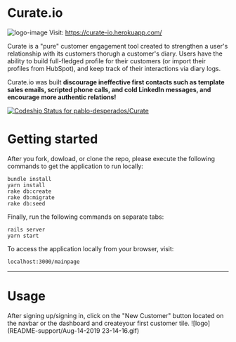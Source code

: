 # Curate.io

![logo-image](https://camo.githubusercontent.com/0ece5c75b9d0b22afc3856ddafd133514835f1b2/68747470733a2f2f7265732e636c6f7564696e6172792e636f6d2f646978353273666e652f696d6167652f75706c6f61642f76313536353833323335312f4c4f474f2e706e67)
Visit: https://curate-io.herokuapp.com/

Curate is a "pure" customer engagement tool created to strengthen a user's relationship with its customers thorugh a customer's diary. Users have the ability to build full-fledged profile for their customers (or import their profiles from HubSpot), and keep track of their interactions via diary logs.

Curate.io was built **discourage ineffective first contacts such as template sales emails, scripted phone calls, and cold LinkedIn messages, and encourage more authentic relations!**

[![Codeship Status for pablo-desperados/Curate](https://app.codeship.com/projects/651b83a0-8f76-0137-ff27-3e651be3cb93/status?branch=master)](https://app.codeship.com/projects/355925)


# Getting started

After you fork, dowload, or clone the repo, please execute the following commands to get the application to run locally:

```
bundle install
yarn install
rake db:create
rake db:migrate
rake db:seed
```
Finally, run the following commands on separate tabs:

```
rails server
yarn start
```
To access the application locally from your browser, visit:
```
localhost:3000/mainpage
```
***

# Usage
After signing up/signing in, click on the "New Customer" button located on the navbar or the dashboard and createyour first customer tile.
![logo](README-support/Aug-14-2019 23-14-16.gif)


